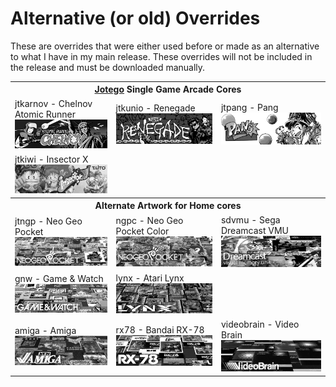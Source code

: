 # Alternative (or old) Overrides

These are overrides that were either used before or made as an alternative to what I have in my main release.  These overrides will not be included in the release and must be downloaded manually.


<table>
<tr><th colspan="3"><a href="https://patreon.com/jotego">Jotego</a> Single Game Arcade Cores</th></tr>
<tr>
 <td>jtkarnov - Chelnov Atomic Runner <img src="pics/jtkarnov.png" /></td>
 <td>jtkunio - Renegade <img src="pics/jtkunio.png" /></td>
 <td>jtpang - Pang <img src="pics/jtpang.png" /></td>
</tr>
<tr>
 <td>jtkiwi - Insector X <img src="pics/jtkiwi.png" /></td>
</tr>
<tr><th colspan="3">Alternate Artwork for Home cores</th></tr>
<tr>
 <td>jtngp - Neo Geo Pocket <img src="pics/jtngp.png" /></td>
 <td>ngpc - Neo Geo Pocket Color <img src="pics/ngpc.png" /></td>
 <td>sdvmu - Sega Dreamcast VMU <img src="pics/sdvmu.png" /></td>
</tr>
<tr>
 <td>gnw - Game & Watch <img src="pics/gnw.png" /></td>
 <td>lynx - Atari Lynx <img src="pics/lynx.png" /></td>
</tr>
<tr>
 <td>amiga - Amiga <img src="pics/amiga.png" /></td>
 <td>rx78 - Bandai RX-78 <img src="pics/rx78.png" /></td>
 <td>videobrain - Video Brain <img src="pics/videobrain.png" /></td>
</tr>
</table>

